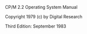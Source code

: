 CP/M 2.2 Operating System Manual

Copyright 1979 (c) by Digital Research

Third Edition: September 1983
